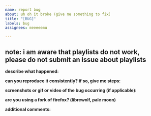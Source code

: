 ```yaml
---
name: report bug
about: uh oh it broke (give me something to fix)
title: "[BUG]"
labels: bug
assignees: meeeeemu

---
```


## note: i am aware that playlists do not work, please do not submit an issue about playlists


**describe what happened:**


**can you reproduce it consistently? if so, give me steps:**


**screenshots or gif or video of the bug occurring (if applicable):**




**are you using a fork of firefox? (librewolf, pale moon)**


**additional comments:**
